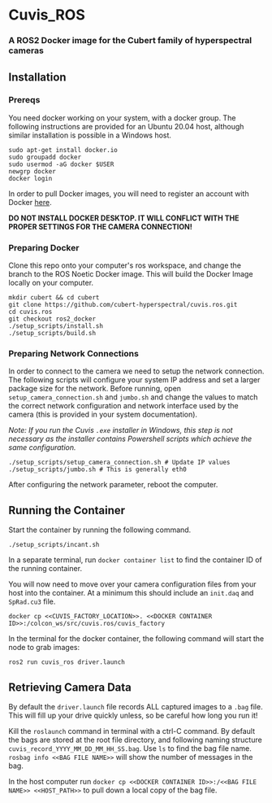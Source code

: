 # Cuvis_ROS

### A ROS2 Docker image for the Cubert family of hyperspectral cameras

## Installation

### Prereqs

You need docker working on your system, with a docker group. The following instructions are provided for an Ubuntu 20.04 host, although similar installation is possible in a Windows host.
```
sudo apt-get install docker.io
sudo groupadd docker
sudo usermod -aG docker $USER
newgrp docker
docker login
```

In order to pull Docker images, you will need to register an account with Docker [here](https://hub.docker.com/signup).

**DO NOT INSTALL DOCKER DESKTOP. IT WILL CONFLICT WITH THE PROPER SETTINGS FOR THE CAMERA CONNECTION!**

### Preparing Docker

Clone this repo onto your computer's ros workspace, and change the branch to the ROS Noetic Docker image. This will build the Docker Image locally on your computer.

```
mkdir cubert && cd cubert
git clone https://github.com/cubert-hyperspectral/cuvis.ros.git
cd cuvis.ros
git checkout ros2_docker
./setup_scripts/install.sh
./setup_scripts/build.sh
```

### Preparing Network Connections
In order to connect to the camera we need to setup the network connection. The following scripts will configure your system IP address and set a larger package size for the network. Before running, open `setup_camera_connection.sh` and `jumbo.sh` and change the values to match the correct network configuration and network interface used by the camera (this is provided in your system documentation).

_Note: If you run the Cuvis `.exe` installer in Windows, this step is not necessary as the installer contains Powershell scripts which achieve the same configuration._
```
./setup_scripts/setup_camera_connection.sh # Update IP values
./setup_scripts/jumbo.sh # This is generally eth0
```
After configuring the network parameter, reboot the computer.

## Running the Container
Start the container by running the following command.
```
./setup_scripts/incant.sh 
```
In a separate terminal, run `docker container list` to find the container ID of the running container.

You will now need to move over your camera configuration files from your host into the container. At a minimum this should include an `init.daq` and `SpRad.cu3` file.
```
docker cp <<CUVIS_FACTORY_LOCATION>>. <<DOCKER CONTAINER ID>>:/colcon_ws/src/cuvis.ros/cuvis_factory
```
In the terminal for the docker container, the following command will start the node to grab images:
```
ros2 run cuvis_ros driver.launch
```
## Retrieving Camera Data
By default the `driver.launch` file records ALL captured images to a `.bag` file. This will fill up your drive quickly unless, so be careful how long you run it!

Kill the `roslaunch` command in terminal with a ctrl-C command. By default the bags are stored at the root file directory, and following naming structure `cuvis_record_YYYY_MM_DD_MM_HH_SS.bag`. Use `ls` to find the bag file name. `rosbag info <<BAG FILE NAME>>` will show the number of messages in the bag.

In the host computer run `docker cp <<DOCKER CONTAINER ID>>:/<<BAG FILE NAME>> <<HOST_PATH>>` to pull down a local copy of the bag file.